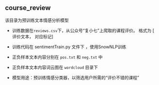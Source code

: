 ## course_review 
该目录为预训练文本情感分析模型

* 训练数据在`reviews.csv`下，从公众号“复小七”上爬取的课程评价。
  格式为   [ 评价文本， 对应标记] 

* 训练代码在 sentimentTrain.py 文件下 ，使用SnowNLP训练

* 正负样本文本内容分别在 `pos.txt` 和 `neg.txt` 中

* 正负样本文本内容词云图在 `wordcloud` 目录下

* 模型用途：预训练情感分类器，以筛选用户所需的“评价不错的课程”
